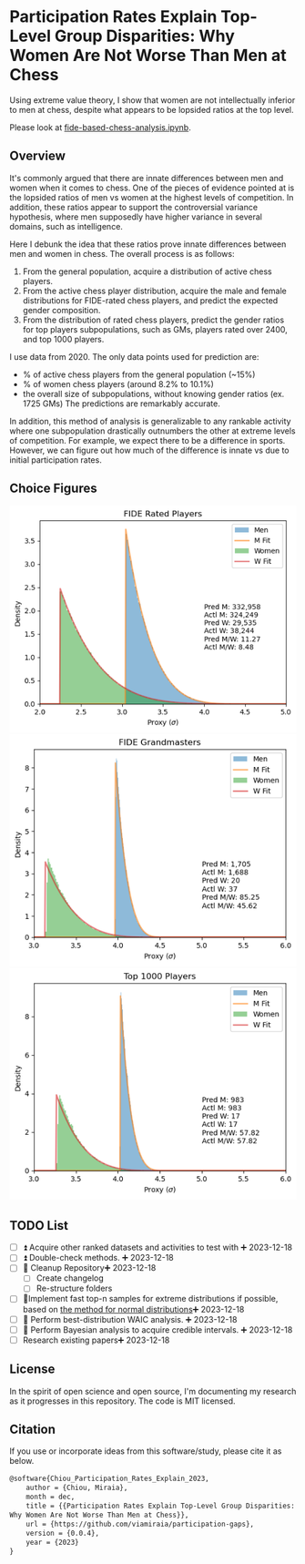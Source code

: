 # Participation Rates Explain Top-Level Group Disparities: Why Women Are Not Worse Than Men at Chess

Using extreme value theory, I show that women are not intellectually inferior to men at chess,
despite what appears to be lopsided ratios at the top level.

Please look at
[fide-based-chess-analysis.ipynb](https://github.com/viamiraia/participation-gaps/blob/main/fide-based-chess-analysis.ipynb).

## Overview

It's commonly argued that there are innate differences between men and women when it comes to
chess. One of the pieces of evidence pointed at is the lopsided ratios of men vs women at the
highest levels of competition. In addition, these ratios appear to support the controversial
variance hypothesis, where men supposedly have higher variance in several domains, such as
intelligence.

Here I debunk the idea that these ratios prove innate differences between men and women in
chess. The overall process is as follows:

1. From the general population, acquire a distribution of active chess players.
2. From the active chess player distribution, acquire the male and female distributions for FIDE-rated
   chess players, and predict the expected gender composition.
3. From the distribution of rated chess players, predict the gender ratios for top players
   subpopulations, such as GMs, players rated over 2400, and top 1000 players.

I use data from 2020. The only data points used for prediction are:

- % of active chess players from the general population (~15%)
- % of women chess players (around 8.2% to 10.1%)
- the overall size of subpopulations, without knowing gender ratios (ex. 1725 GMs)
The predictions are remarkably accurate.

In addition, this method of analysis is generalizable to any rankable activity where one
subpopulation drastically outnumbers the other at extreme levels of competition. For example, we
expect there to be a difference in sports. However, we can figure out how much of the difference
is innate vs due to initial participation rates.

## Choice Figures

![FIDE Rated Player Graph and Predictions](assets/rated-players.png)
![Grandmaster Graph and Predictions](assets/grandmasters.png)
![Top 1000 Graph and Predictions](assets/top-1k.png)

## TODO List

- [ ] ⏫ Acquire other ranked datasets and activities to test with ➕ 2023-12-18
- [ ] ⏫ Double-check methods. ➕ 2023-12-18
- [ ] 🔼 Cleanup Repository➕ 2023-12-18
  - [ ] Create changelog
  - [ ] Re-structure folders
- [ ] 🔼Implement fast top-n samples for extreme distributions if possible, based on [the method for normal distributions](https://stats.stackexchange.com/questions/579800/fast-top-n-from-samples-of-many-different-normal-distributions)➕ 2023-12-18
- [ ] 🔼 Perform best-distribution WAIC analysis. ➕ 2023-12-18
- [ ] 🔼 Perform Bayesian analysis to acquire credible intervals. ➕ 2023-12-18
- [ ] Research existing papers➕ 2023-12-18

## License

In the spirit of open science and open source, I'm documenting my research as it progresses in
this repository. The code is MIT licensed.

## Citation

If you use or incorporate ideas from this software/study, please cite it as below.

```
@software{Chiou_Participation_Rates_Explain_2023,
    author = {Chiou, Miraia},
    month = dec,
    title = {{Participation Rates Explain Top-Level Group Disparities: Why Women Are Not Worse Than Men at Chess}},
    url = {https://github.com/viamiraia/participation-gaps},
    version = {0.0.4},
    year = {2023}
}
```
